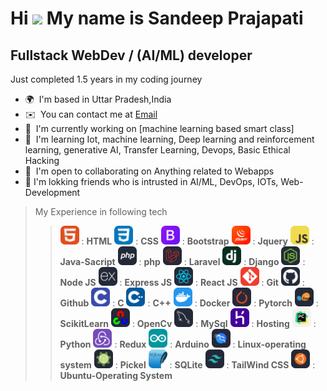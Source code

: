 Hi ![](https://user-images.githubusercontent.com/18350557/176309783-0785949b-9127-417c-8b55-ab5a4333674e.gif)  My name is Sandeep Prajapati
=================================================================================================================================

Fullstack WebDev / (AI/ML) developer
------------------------------------

Just completed 1.5 years in my coding journey

* 🌍  I'm based in Uttar Pradesh,India
* ✉️  You can contact me at [Email](mailto:6392424180sandeep@gmail.com)
* 🚀  I'm currently working on [machine learning based smart class]
* 🧠  I'm learning Iot, machine learning, Deep learning and reinforcement learning, generative AI, Transfer Learning, Devops, Basic Ethical Hacking
* 🤝  I'm open to collaborating on Anything related to Webapps
* 🤝  I'm lokking friends who is intrusted in AI/ML, DevOps, IOTs, Web-Development

> My Experience in following tech
>> <img src = "./icons/HTML.svg" style = "width : 30px"> : **HTML**
>> <img src = "./icons/CSS.svg" style = "width : 30px"> : **CSS**
>> <img src = "./icons/Bootstrap.svg" style = "width : 30px"> : **Bootstrap**
>> <img src = "./icons/JQuery.svg" style = "width : 30px"> : **Jquery**
>> <img src = "./icons/JavaScript.svg" style = "width : 30px"> : **Java-Sacript**
>> <img src = "./icons/PHP-Dark.svg" style = "width : 30px"> : **php**
>> <img src = "./icons/Laravel-Dark.svg" style = "width : 30px"> : **Laravel**
>> <img src = "./icons/Django.svg" style = "width : 30px"> : **Django**
>> <img src = "./icons/NodeJS-Dark.svg" style = "width : 30px"> : **Node JS**
>> <img src = "./icons/ExpressJS-Dark.svg" style = "width : 30px"> : **Express JS**
>> <img src = "./icons/React-Dark.svg" style = "width : 30px"> : **React JS** 
>> <img src = "./icons/Git.svg" style = "width : 30px"> : **Git**
>> <img src = "./icons/Github-Dark.svg" style = "width : 30px"> : **Github**
>> <img src = "./icons/C.svg" style = "width : 30px"> : **C**
>> <img src = "./icons/CPP.svg" style = "width : 30px"> : **C++**
>> <img src = "./icons/Docker.svg" style = "width : 30px"> : **Docker**
>> <img src = "./icons/PyTorch-Dark.svg" style = "width : 30px"> : **Pytorch**
>> <img src = "./icons/ScikitLearn-Dark.svg" style = "width : 30px"> : **ScikitLearn**
>> <img src = "./icons/OpenCV-Dark.svg" style = "width : 30px"> : **OpenCv**
>> <img src = "./icons/MySQL-Dark.svg" style = "width : 30px"> : **MySql**
>> <img src = "./icons/Heroku.svg" style = "width : 30px"> : **Hosting**
>> <img src = "./icons/PyCharm-Light.svg" style = "width : 30px"> : **Python**
>> <img src = "./icons/Redux.svg" style = "width : 30px"> : **Redux**
>> <img src = "./icons/Arduino.svg" style = "width : 30px"> : **Arduino**
>> <img src = "./icons/Kali-Dark.svg" style = "width : 30px"> : **Linux-operating system**
>> <img src = "./icons/Pkl-Dark.svg" style = "width : 30px"> : **Pickel**
>> <img src = "./icons/SQLite.svg" style = "width : 30px"> : **SQLite**
>> <img src = "./icons/TailwindCSS-Dark.svg" style = "width : 30px"> : **TailWind CSS**
>> <img src = "./icons/Ubuntu-Dark.svg" style = "width : 30px"> : **Ubuntu-Operating System**



>> 


